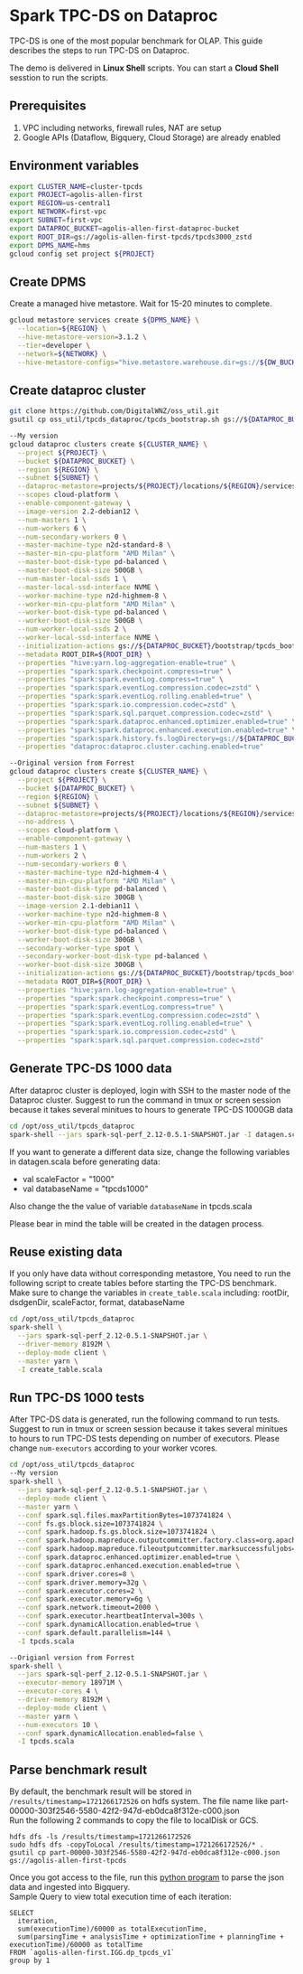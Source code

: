 # Spark TPC-DS on Dataproc
TPC-DS is one of the most popular benchmark for OLAP. This guide describes the steps to run TPC-DS on Dataproc.

The demo is delivered in **Linux Shell** scripts. You can start a **Cloud Shell** sesstion to run the scripts.
## Prerequisites

1. VPC including networks, firewall rules, NAT are setup
2. Google APIs (Dataflow, Bigquery, Cloud Storage) are already enabled

## Environment variables

```bash
export CLUSTER_NAME=cluster-tpcds
export PROJECT=agolis-allen-first
export REGION=us-central1
export NETWORK=first-vpc
export SUBNET=first-vpc
export DATAPROC_BUCKET=agolis-allen-first-dataproc-bucket
export ROOT_DIR=gs://agolis-allen-first-tpcds/tpcds3000_zstd
export DPMS_NAME=hms
gcloud config set project ${PROJECT}
```

## Create DPMS

Create a managed hive metastore. Wait for 15-20 minutes to complete.
```bash
gcloud metastore services create ${DPMS_NAME} \
  --location=${REGION} \
  --hive-metastore-version=3.1.2 \
  --tier=developer \
  --network=${NETWORK} \
  --hive-metastore-configs="hive.metastore.warehouse.dir=gs://${DW_BUCKET}/dw"
```

## Create dataproc cluster
```bash
git clone https://github.com/DigitalWNZ/oss_util.git
gsutil cp oss_util/tpcds_dataproc/tpcds_bootstrap.sh gs://${DATAPROC_BUCKET}/bootstrap/

--My version
gcloud dataproc clusters create ${CLUSTER_NAME} \
  --project ${PROJECT} \
  --bucket ${DATAPROC_BUCKET} \
  --region ${REGION} \
  --subnet ${SUBNET} \
  --dataproc-metastore=projects/${PROJECT}/locations/${REGION}/services/${DPMS_NAME} \
  --scopes cloud-platform \
  --enable-component-gateway \
  --image-version 2.2-debian12 \
  --num-masters 1 \
  --num-workers 6 \
  --num-secondary-workers 0 \
  --master-machine-type n2d-standard-8 \
  --master-min-cpu-platform "AMD Milan" \
  --master-boot-disk-type pd-balanced \
  --master-boot-disk-size 500GB \
  --num-master-local-ssds 1 \
  --master-local-ssd-interface NVME \
  --worker-machine-type n2d-highmem-8 \
  --worker-min-cpu-platform "AMD Milan" \
  --worker-boot-disk-type pd-balanced \
  --worker-boot-disk-size 500GB \
  --num-worker-local-ssds 2 \
  --worker-local-ssd-interface NVME \
  --initialization-actions gs://${DATAPROC_BUCKET}/bootstrap/tpcds_bootstrap.sh \
  --metadata ROOT_DIR=${ROOT_DIR} \
  --properties "hive:yarn.log-aggregation-enable=true" \
  --properties "spark:spark.checkpoint.compress=true" \
  --properties "spark:spark.eventLog.compress=true" \
  --properties "spark:spark.eventLog.compression.codec=zstd" \
  --properties "spark:spark.eventLog.rolling.enabled=true" \
  --properties "spark:spark.io.compression.codec=zstd" \
  --properties "spark:spark.sql.parquet.compression.codec=zstd" \
  --properties "spark:spark.dataproc.enhanced.optimizer.enabled=true" \
  --properties "spark:spark.dataproc.enhanced.execution.enabled=true" \
  --properties "spark:spark.history.fs.logDirectory=gs://${DATAPROC_BUCKET}/phs/spark-job-history" \
  --properties "dataproc:dataproc.cluster.caching.enabled=true" 

--Original version from Forrest
gcloud dataproc clusters create ${CLUSTER_NAME} \
  --project ${PROJECT} \
  --bucket ${DATAPROC_BUCKET} \
  --region ${REGION} \
  --subnet ${SUBNET} \
  --dataproc-metastore=projects/${PROJECT}/locations/${REGION}/services/${DPMS_NAME} \
  --no-address \
  --scopes cloud-platform \
  --enable-component-gateway \
  --num-masters 1 \
  --num-workers 2 \
  --num-secondary-workers 0 \
  --master-machine-type n2d-highmem-4 \
  --master-min-cpu-platform "AMD Milan" \
  --master-boot-disk-type pd-balanced \
  --master-boot-disk-size 300GB \
  --image-version 2.1-debian11 \
  --worker-machine-type n2d-highmem-8 \
  --worker-min-cpu-platform "AMD Milan" \
  --worker-boot-disk-type pd-balanced \
  --worker-boot-disk-size 300GB \
  --secondary-worker-type spot \
  --secondary-worker-boot-disk-type pd-balanced \
  --worker-boot-disk-size 300GB \
  --initialization-actions gs://${DATAPROC_BUCKET}/bootstrap/tpcds_bootstrap.sh \
  --metadata ROOT_DIR=${ROOT_DIR} \
  --properties "hive:yarn.log-aggregation-enable=true" \
  --properties "spark:spark.checkpoint.compress=true" \
  --properties "spark:spark.eventLog.compress=true" \
  --properties "spark:spark.eventLog.compression.codec=zstd" \
  --properties "spark:spark.eventLog.rolling.enabled=true" \
  --properties "spark:spark.io.compression.codec=zstd" \
  --properties "spark:spark.sql.parquet.compression.codec=zstd" 
```

## Generate TPC-DS 1000 data

After dataproc cluster is deployed, login with SSH to the master node of the Dataproc cluster. Suggest to run the command in tmux or screen session because it takes several minitues to hours to generate TPC-DS 1000GB data

```bash
cd /opt/oss_util/tpcds_dataproc
spark-shell --jars spark-sql-perf_2.12-0.5.1-SNAPSHOT.jar -I datagen.scala
```

If you want to generate a different data size, change the following variables in datagen.scala before generating data:

- val scaleFactor = "1000"
- val databaseName = "tpcds1000"

Also change the the value of variable `databaseName` in tpcds.scala

Please bear in mind the table will be created in the datagen process.

## Reuse existing data 
If you only have data without corresponding metastore, You need to run the following script to create tables before starting the TPC-DS benchmark. Make sure to change the variables in `create_table.scala` including: rootDir, dsdgenDir, scaleFactor, format, databaseName
```bash
cd /opt/oss_util/tpcds_dataproc
spark-shell \
  --jars spark-sql-perf_2.12-0.5.1-SNAPSHOT.jar \
  --driver-memory 8192M \
  --deploy-mode client \
  --master yarn \
  -I create_table.scala
```

## Run TPC-DS 1000 tests

After TPC-DS data is generated, run the following command to run tests. Suggest to run in tmux or screen session because it takes several minitues to hours to run TPC-DS tests depending on number of executors. Please change `num-executors` according to your worker vcores.

```bash
cd /opt/oss_util/tpcds_dataproc
--My version
spark-shell \
  --jars spark-sql-perf_2.12-0.5.1-SNAPSHOT.jar \
  --deploy-mode client \
  --master yarn \
  --conf spark.sql.files.maxPartitionBytes=1073741824 \
  --conf fs.gs.block.size=1073741824 \
  --conf spark.hadoop.fs.gs.block.size=1073741824 \
  --conf spark.hadoop.mapreduce.outputcommitter.factory.class=org.apache.hadoop.mapreduce.lib.output.DataprocFileOutputCommitterFactory \
  --conf spark.hadoop.mapreduce.fileoutputcommitter.marksuccessfuljobs=false \
  --conf spark.dataproc.enhanced.optimizer.enabled=true \
  --conf spark.dataproc.enhanced.execution.enabled=true \
  --conf spark.driver.cores=8 \
  --conf spark.driver.memory=32g \
  --conf spark.executor.cores=2 \
  --conf spark.executor.memory=6g \
  --conf spark.network.timeout=2000 \
  --conf spark.executor.heartbeatInterval=300s \
  --conf spark.dynamicAllocation.enabled=true \
  --conf spark.default.parallelism=144 \
  -I tpcds.scala

--Origianl version from Forrest
spark-shell \
  --jars spark-sql-perf_2.12-0.5.1-SNAPSHOT.jar \
  --executor-memory 18971M \
  --executor-cores 4 \
  --driver-memory 8192M \
  --deploy-mode client \
  --master yarn \
  --num-executors 10 \
  --conf spark.dynamicAllocation.enabled=false \
  -I tpcds.scala
```

## Parse benchmark result
By default, the benchmark result will be stored in ```/results/timestamp=1721266172526``` on hdfs system. The file name like part-00000-303f2546-5580-42f2-947d-eb0dca8f312e-c000.json\
Run the following 2 commands to copy the file to localDisk or GCS.
```
hdfs dfs -ls /results/timestamp=1721266172526
sudo hdfs dfs -copyToLocal /results/timestamp=1721266172526/* .
gsutil cp part-00000-303f2546-5580-42f2-947d-eb0dca8f312e-c000.json gs://agolis-allen-first-tpcds
```

Once you got access to the file, run this [python program](https://github.com/DigitalWNZ/gcp_python_code/blob/main/parse_tpcds_result.py) to parse the json data and ingested into Bigquery. \
Sample Query to view total execution time of each iteration:
```
SELECT 
  iteration,
  sum(executionTime)/60000 as totalExecutionTime,
  sum(parsingTime + analysisTime + optimizationTime + planningTime + executionTime)/60000 as totalTime
FROM `agolis-allen-first.IGG.dp_tpcds_v1` 
group by 1
```